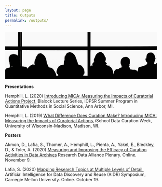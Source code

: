 ```yaml
---
layout: page
title: Outputs
permalink: /outputs/
---
```

![outputs](assets/outputs.jpg)

**Presentations**

Hemphill, L. (2020) [Introducing MICA: Measuring the Impacts of Curatorial Actions Project.](https://youtu.be/UsuruixX2PQ) Blalock Lecture Series, ICPSR Summer Program in Quantitative Methods in Social Science, Ann Arbor, MI.

Hemphill, L. (2019) [What Difference Does Curation Make? Introducing MICA: Measuring the Impacts of Curatorial Actions.](https://deepblue.lib.umich.edu/handle/2027.42/152342) iSchool Data Curation Week, University of Wisconsin-Madison, Madison, WI.

**Posters**

Akmon, D., Lafia, S., Thomer, A., Hemphill, L., Pienta, A., Yakel, E., Bleckley, D., & Tyler, A. (2020) [Measuring and Improving the Efficacy of Curation Activities in Data Archives](https://indd.adobe.com/view/ddd8f267-5eb2-4e32-991e-3bf726b955fa) Research Data Alliance Plenary. Online. November 9.

Lafia, S. (2020) [Mapping Research Topics at Multiple Levels of Detail.](https://events.library.cmu.edu/aidr2020/wp-content/uploads/sites/6/2020/10/AIDR_Poster_Abstracts.pdf) Artificial Intelligence for Data Discovery and Reuse (AIDR) Symposium, Carnegie Mellon University. Online. October 19.

[jekyll-organization]: https://github.com/jekyll

